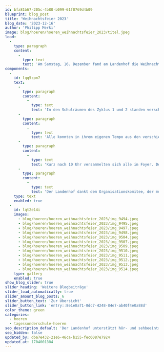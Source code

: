 ```yaml
---
id: bfa81b67-205c-4b80-b099-61f0769d4b09
blueprint: blog_post
title: 'Weihnachtsfeier 2023'
blog_date: '2023-12-16'
author: 'Philipp Merki'
image: blog/hoeren/hoeren_weihnachtsfeier_2023/titel.jpeg
lead:
  -
    type: paragraph
    content:
      -
        type: text
        text: 'Am Samstag, 16. Dezember fand am Landenhof die Weihnachtsfeier statt. Dieses Jahr wurde die Feier von der Primarstufe organisiert.'
components:
  -
    id: lqq5zpm7
    text:
      -
        type: paragraph
        content:
          -
            type: text
            text: 'In den Schulräumen des Zyklus 1 und 2 standen verschiedene Angebote bereit. Im Kindergarten zum Beispiel waren die Eltern mit Ihren Kindern zum Weihnachtskaffee eingeladen. Bei den zweiten Klassen im obersten Stock verzauberten die Schülerinnen und Schüler das Publikum mit Lichter- und Schattentheater. Das Klassenzimmer der P3 wurde für diesen Morgen zur Weihnachtsbäckerei, wo gross und klein Lebkuchen verzieren konnten. Ein Zimmer weiter gings mit der Foto-Box lustig zu und her. Wer sich traute, konnte sich zusammen mit Freunden in weihnachtlicher Verkleidung ablichten lassen. Das Foto wurde gleich ausgedruckt und die Erinnerung konnte mit nach Hause genommen werden. Nebenan wurde es wieder ruhiger. Denn um Häuser-Laternen zu basteln, brauchte es Fingergeschick. Die Teelicht-Botschaften zum selbst gestalten und mit nach Hause nehmen, fanden ebenfalls bei vielen Besuchenden Anklang.'
      -
        type: paragraph
        content:
          -
            type: text
            text: 'Alle konnten in ihrem eigenen Tempo aus den verschiedenen Darbietungen auswählen. Dazwischen blieb genug Zeit, um bei dieser friedlichen Stimmung, auch mal ein kurzes Gespräch zu führen, auf das vergangene Kalenderjahr zurückzuschauen oder sich Gutes für die Weihnachtszeit und das neue Jahr zu wünschen.'
      -
        type: paragraph
        content:
          -
            type: text
            text: 'Kurz nach 10 Uhr versammelten sich alle im Foyer. Dort sang die Primar drei Weihnachtslieder. Der Apéro rundete das Weihnachtserlebnis ab.'
      -
        type: paragraph
        content:
          -
            type: text
            text: 'Der Landenhof dankt dem Organisationskomitee, der musikalischen, technischen und kulinarischen Unterstützung und wünscht allen genussvolle Festtage und einen guten Rutsch ins neue Jahr.'
    type: text
    enabled: true
  -
    id: lqt2e14i
    images:
      - blog/hoeren/hoeren_weihnachtsfeier_2023/img_9494.jpeg
      - blog/hoeren/hoeren_weihnachtsfeier_2023/img_9495.jpeg
      - blog/hoeren/hoeren_weihnachtsfeier_2023/img_9497.jpeg
      - blog/hoeren/hoeren_weihnachtsfeier_2023/img_9498.jpeg
      - blog/hoeren/hoeren_weihnachtsfeier_2023/img_9504.jpeg
      - blog/hoeren/hoeren_weihnachtsfeier_2023/img_9507.jpeg
      - blog/hoeren/hoeren_weihnachtsfeier_2023/img_9509.jpeg
      - blog/hoeren/hoeren_weihnachtsfeier_2023/img_9510.jpeg
      - blog/hoeren/hoeren_weihnachtsfeier_2023/img_9511.jpeg
      - blog/hoeren/hoeren_weihnachtsfeier_2023/img_9512.jpeg
      - blog/hoeren/hoeren_weihnachtsfeier_2023/img_9513.jpeg
      - blog/hoeren/hoeren_weihnachtsfeier_2023/img_9514.jpeg
    type: gallery
    enabled: true
show_blog_slider: true
slider_heading: 'Weitere Blogbeiträge'
slider_load_automatically: true
slider_amount_blog_posts: 6
slider_button_text: 'Zur Übersicht'
slider_button_link: 'entry::8e1e8a71-0dc7-4248-84e7-ab40f4e0a88d'
color_theme: green
categories:
  - hoeren
  - tagessonderschule-hoeren
seo_description_default: 'Der Landenhof unterstützt hör- und sehbeeinträchtigte Kinder & Jugendliche in ihrem selbstbestimmten Leben durch Förderung ihrer Fähigkeiten & Entwicklung'
seo_hidden: false
updated_by: dba7e432-21e6-46ca-b155-fec6087e7924
updated_at: 1704001884
---
```

